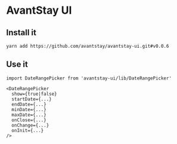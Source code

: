 # AvantStay UI

## Install it

`yarn add https://github.com/avantstay/avantstay-ui.git#v0.0.6`

## Use it

```
import DateRangePicker from 'avantstay-ui/lib/DateRangePicker'

<DateRangePicker 
  show={true|false}
  startDate={...} 
  endDate={...} 
  minDate={...} 
  maxDate={...} 
  onClose={...}
  onChange={...}
  onInit={...}
/>
```